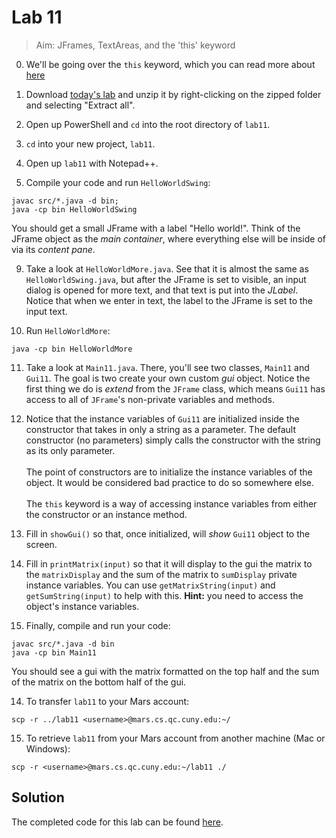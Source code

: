 # Lab 11

> Aim: JFrames, TextAreas, and the 'this' keyword

0. We'll be going over the `this` keyword, which you can read more about [here](https://www.geeksforgeeks.org/this-reference-in-java/)

1. Download <a href="/Misc/TODO/lab11.zip" download>today's lab</a> and unzip it by right-clicking on the zipped folder and selecting "Extract all".

2. Open up PowerShell and `cd` into the root directory of `lab11`. 

4. `cd` into your new project, `lab11`.

4. Open up `lab11` with Notepad++.

8. Compile your code and run `HelloWorldSwing`:
```
javac src/*.java -d bin;
java -cp bin HelloWorldSwing
```
You should get a small JFrame with a label "Hello world!". Think of the JFrame object as the *main container*, where everything else will be inside of via its *content pane*.

9. Take a look at `HelloWorldMore.java`. See that it is almost the same as `HelloWorldSwing.java`, but after the JFrame is
set to visible, an input dialog is opened for more text, and that text is put into the *JLabel*. Notice that when we enter in text, the label to the JFrame is set to the input text.

10. Run `HelloWorldMore`:
```
java -cp bin HelloWorldMore
```

11. Take a look at `Main11.java`. There, you'll see two classes, `Main11` and `Gui11`. The goal is two create your own custom *gui* object. Notice the first thing we do is *extend* from the `JFrame` class, which means `Gui11` has access to all of `JFrame`'s non-private variables and methods.

12. Notice that the instance variables of `Gui11` are initialized inside the constructor that takes in only a string as a parameter. The default constructor (no parameters) simply calls the constructor with the string as its only parameter. <br><br> The point of constructors are to initialize the instance variables of the object. It would be considered bad practice to do so somewhere else. <br><br>The `this` keyword is a way of accessing instance variables from either the constructor or an instance method.

13. Fill in `showGui()` so that, once initialized, will *show* `Gui11` object to the screen.

14. Fill in `printMatrix(input)` so that it will display to the gui the matrix to the `matrixDisplay` and the sum of the matrix to `sumDisplay` private instance variables. You can use `getMatrixString(input)` and `getSumString(input)` to help with this.
**Hint:** you need to access the object's instance variables. 

15. Finally, compile and run your code:
```
javac src/*.java -d bin
java -cp bin Main11 
```
You should see a gui with the matrix formatted on the top half and the sum of the matrix on the bottom half of the gui.

14. To transfer `lab11` to your Mars account:
```
scp -r ../lab11 <username>@mars.cs.qc.cuny.edu:~/
```

15. To retrieve `lab11` from your Mars account from another machine (Mac or Windows):
```
scp -r <username>@mars.cs.qc.cuny.edu:~/lab11 ./
```

## Solution
The completed code for this lab can be found <a href="/Misc/Solutions/Main11.java" target="_blank">here</a>.

